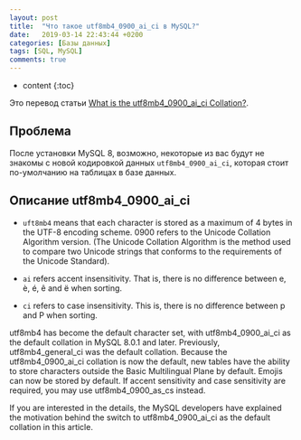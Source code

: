```yaml
---
layout: post
title:  "Что такое utf8mb4_0900_ai_ci в MySQL?"
date:   2019-03-14 22:43:44 +0200
categories: [Базы данных]
tags: [SQL, MySQL]
comments: true
---
```


* content
{:toc}

Это перевод статьи [What is the utf8mb4_0900_ai_ci Collation?](https://www.monolune.com/what-is-the-utf8mb4_0900_ai_ci-collation/).

## Проблема

После установки MySQL 8, возможно, некоторые из вас будут не знакомы с новой кодировкой данных `utf8mb4_0900_ai_ci`,
которая стоит по-умолчанию на таблицах в базе данных.

## Описание utf8mb4_0900_ai_ci

- `uft8mb4` means that each character is stored as a maximum of 4 bytes in the UTF-8 encoding scheme.
    0900 refers to the Unicode Collation Algorithm version. (The Unicode Collation Algorithm is the method used to compare two Unicode strings that conforms to the requirements of the Unicode Standard).

- `ai` refers accent insensitivity. That is, there is no difference between e, è, é, ê and ë when sorting.
- `ci` refers to case insensitivity. This is, there is no difference between p and P when sorting.

utf8mb4 has become the default character set, with utf8mb4_0900_ai_ci as the default collation in MySQL 8.0.1 and later. Previously, utf8mb4_general_ci was the default collation. Because the utf8mb4_0900_ai_ci collation is now the default, new tables have the ability to store characters outside the Basic Multilingual Plane by default. Emojis can now be stored by default. If accent sensitivity and case sensitivity are required, you may use utf8mb4_0900_as_cs instead.

If you are interested in the details, the MySQL developers have explained the motivation behind the switch to utf8mb4_0900_ai_ci as the default collation in this article.

[What is the utf8mb4_0900_ai_ci Collation?]: https://www.monolune.com/what-is-the-utf8mb4_0900_ai_ci-collation/
